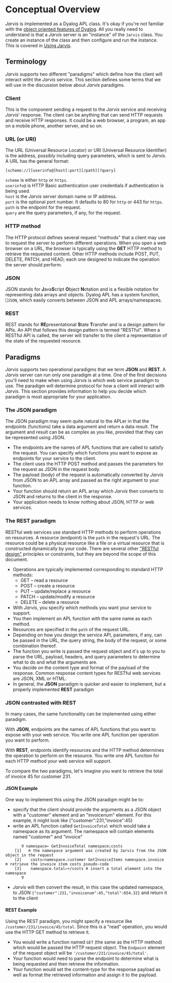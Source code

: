# Conceptual Overview
*Jarvis* is implemented as a Dyalog APL class. It's okay if you're not familiar with the [object oriented features of Dyalog](https://docs.dyalog.com/latest/Dyalog%20Programming%20Reference%20Guide.pdf#%5B%7B%22num%22%3A846%2C%22gen%22%3A0%7D%2C%7B%22name%22%3A%22XYZ%22%7D%2C0%2C714%2C0%5D). All you really need to understand is that a *Jarvis* server is an "instance" of the `Jarvis` class. You create an instance of the class and then configure and run the instance. This is covered in [Using Jarvis](using.md).

## Terminology
*Jarvis* supports two different "paradigms" which define how the client will interact witht the *Jarvis* service. This section defines some terms that we will use in the discussion below about *Jarvis* paradigms. 

### Client
This is the component sending a request to the *Jarvis* service and receiving *Jarvis*' response. The client can be anything that can send HTTP requests and receive HTTP responses.  It could be a web browser, a program, an app on a mobile phone, another server, and so on.

### URL (or URI)
The URL (Universal Resource Locator) or URI (Universal Resource Identifier) is the address, possibly including query parameters, which is sent to *Jarvis*. A URL has the general format:
```
[scheme://][userinfo@]host[:port][/path][?query]
```
`scheme` is either `http` or `https`.<br/>
`userinfo@` is HTTP Basic authentication user credentials if authentication is being used.<br/>
`host` is the *Jarvis* server domain name or IP address.<br/>
`port` is the optional port number. It defaults to 80 for `http` or 443 for `https`.<br/>
`path` is the endpoint for the request.<br/>
`query` are the query parameters, if any, for the request.

### HTTP method
The HTTP protocol defines several request "methods" that a client may use to request the server to perform different operations. When you open a web browser on a URL, the browser is typically using the **GET** HTTP method to retrieve the requested content. Other HTTP methods include POST, PUT, DELETE, PATCH, and HEAD; each one designed to indicate the operation the server should perform.

### JSON
JSON stands for **J**ava**S**cript **O**bject **N**otation and is a flexible notation for representing data arrays and objects. Dyalog APL has a system function, `⎕JSON`, which easily converts between JSON and APL arrays/namespaces.

### REST
REST stands for **RE**presentational **S**tate **T**ransfer and is a design pattern for APIs. An API that follows this design pattern is termed "RESTful". When a RESTful API is called, the server will transfer to the client a representation of the state of the requested resource.

## Paradigms
*Jarvis* supports two operational paradigms that we term **JSON** and **REST**. A *Jarvis* server can run only one paradigm at a time. One of the first decisions you'll need to make when using *Jarvis* is which web service paradigm to use. The paradigm will determine protocol for how a client will interact with *Jarvis*. This section provides information to help you decide which paradigm is most appropriate for your application.

### The JSON paradigm
The JSON paradigm may seem quite natural to the APLer in that the endpoints (functions) take a data argument and return a data result. The argument and result can be as complex as you like, provided that they can be represented using JSON.

-	The endpoints are the names of APL functions that are called to satisfy the request.  You can specify which functions you want to expose as endpoints for your service to the client.
-	The client uses the HTTP POST method and passes the parameters for the request as JSON in the request body.
-	The payload (body) of the request is automatically converted by *Jarvis* from JSON to an APL array and passed as the right argument to your function.
-	Your function should return an APL array which *Jarvis* then converts to JSON and returns to the client in the response.
-	Your application needs to know nothing about JSON, HTTP or web services.

### The REST paradigm
RESTful web services use standard HTTP methods to perform operations on resources.  A resource (endpoint) is the `path` in the request's URL.  The resource could be a physical resource like a file or a virtual resource that is constructed dynamically by your code. There are several other ["RESTful  design"](https://en.wikipedia.org/wiki/Representational_state_transfer) principles or constraints, but they are beyond the scope of this document.

- Operations are typically implemented corresponding to standard HTTP methods:
    - GET – read a resource
    - POST – create a resource
    - PUT – update/replace a resource
    - PATCH – update/modify a resource
    - DELETE – delete a resource
- With *Jarvis*, you specify which methods you want your service to support.
- You then implement an APL function with the same name as each method.
- Resources are specified in the `path` of the request URL.  
- Depending on how you design the service API, parameters, if any, can be passed in the URL,  the query string, the body of the request, or some combination thereof.
- The function you write is passed the request object and it's up to you to parse the URL, payload, headers, and query parameters to determine what to do and what the arguments are.
- You decide on the content type and format of the payload of the response.  Common response content types for RESTful web services are JSON, XML or HTML.
- In general, the **JSON** paradigm is quicker and easier to implement, but a properly implemented **REST** paradigm 

### JSON contrasted with REST
In many cases, the same functionality can be implemented using either paradigm.

With **JSON**, endpoints are the names of APL functions that you want to expose with your web service.  You write one APL function per operation you want to perform.

With **REST**, endpoints identify resources and the HTTP method determines the operation to perform on the resource. You write one APL function for each HTTP method your web service will support.

To compare the two paradigms, let's imagine you want to retrieve the total of invoice 45 for customer 231.

#### JSON Example
One way to implement this using the JSON paradigm might be to:

- specify that the client should provide the arguments as a JSON object with a "customer" element and an "invoicenum" element. For this example, it might look like 
      {"customer":231,"invoice":45} 
- write an APL function called `GetInvoiceTotal` which would take a namespace as its argument.  The namespace will contain elements named "customer" and "invoice"
```
       ∇ namespace← GetInvoiceTotal namespace;costs
    [1]   ⍝ the namespace argument was created by Jarvis from the JSON object in the request
    [2]    costs←namespace.customer GetInvoiceItems namespace.invoice ⍝ retrieve the invoice item costs pseudo-code
    [3]    namespace.total←+/costs ⍝ insert a total element into the namespace  
       ∇
```
- *Jarvis* will then convert the result, in this case the updated namespace, to JSON `{"customer":231,"invoicenum":45,"total":654.32}` and return it to the client

#### REST Example

Using the REST paradigm, you might specify a resource like `/customer/231/invoice/45/total`. Since this is a "read" operation, you would use the HTTP GET method to retrieve it.  
- You would write a function named `GET` (the same as the HTTP method) which would be passed the HTTP request object. The `Endpoint` element of the request object will be `'/customer/231/invoice/45/total'`. 
- Your function would need to parse the endpoint to determine what is being requested and then retrieve the information.
- Your function would set the content-type for the response payload as well as format the retrieved information and assign it to the payload.





